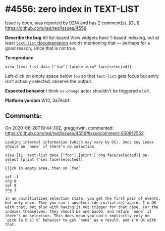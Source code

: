 
#4556: zero index in TEXT-LIST
================================================================================
Issue is open, was reported by 9214 and has 2 comment(s).
[GUI]
<https://github.com/red/red/issues/4556>

**Describe the bug**
All list-based View widgets have 1-based indexing, but at least [`text-list` documentation](https://github.com/red/docs/blob/master/en/view.adoc#text-list) avoids mentioning that — perhaps for a good reason, since that is not true.

**To reproduce**
```red
view [text-list data ["foo"] [probe zero? face/selected]]
```

Left-click on empty space below `foo` so that `text-list` gets focus but entry isn't actually selected; observe the output.

**Expected behavior**
I think `on-change` actor shouldn't be triggered at all.

**Platform version**
W10, 3a79cbf



Comments:
--------------------------------------------------------------------------------

On 2020-06-28T19:44:30Z, greggirwin, commented:
<https://github.com/red/red/issues/4556#issuecomment-650812552>

    Leaking internal information (which may vary by OS). Docs say index should be `none` if there's no selection.
    ```
    view [TL: text-list data ["foo"] [print ['chg face/selected]] on-select [print ['sel face/selected]]]
    ```
    Click in empty area, then on `foo`
    ```
    sel -1
    chg 0
    sel 0
    chg 1
    ```
    In an uninitialized selection state, you get the first pair of events, but only once. Then you can't unselect (de-initialize) again. I'm OK with that, but also with having it not trigger for that case. For the indexes themselves, they should be one based, and return `none` if there's no selection. This does mean you can't implicitly rely on `pick [a b c] 0` behavior to get `none` as a result, and I'm OK with that.

